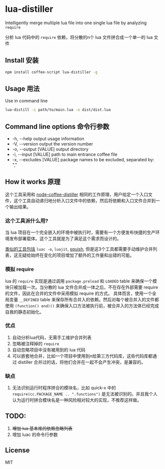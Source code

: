 # lua-distiller

Intelligently merge multiple lua file into one single lua file by analyzing `require`

分析 lua 代码中的 `require` 依赖，将分散的n个 lua 文件拼合成一个单一的 lua 文件

## Install 安装

```bash
npm install coffee-script lua-distiller -g
```

## Usage 用法

Use in command line

```bash
lua-distill -i path/to/main.lua -o dist/dist.lua
```

## Command line options 命令行参数

* -h, --help                  output usage information
* -V, --version               output the version number
* -o, --output [VALUE]        output directory
* -i, --input [VALUE]         path to main entrance coffee file
* -x, --excludes [VALUE]      package names to be excluded, separated by: ","

## How it works 原理

这个工具采用和 [node-coffee-distiller](https://github.com/yi/node-coffee-distiller) 相同的工作原理，用户给定一个入口文件，这个工具自动递归地分析入口文件中的依赖，然后将依赖和入口文件合并到一个输出结果。

### 这个工具派什么用?

当 lua 项目在一个完全嵌入的环境中被执行时，需要有一个方便发布快捷的生产环境发布部署载体。这个工具就是为了满足这个需求而设计的。

[类似的工具包括](http://stackoverflow.com/questions/9580366/keeping-everything-in-a-single-lua-bytecode-chunk) `luac -o`, `luajit`, [squish](http://matthewwild.co.uk/projects/squish/home), 但是这3个工具都需要手动维护合并列表，这无疑给始终在变化的项目增加了额外的工作量和出错的可能。

### 模拟 require

lua 的 `require` 实现是通过调用 `package.preload` 和 `LOADED` table 来确保一个模块只被加载一次。当分散的 lua 文件合并成一体之后，不在存在外部需要 require 的文件，因此在合并的文件中采用模拟 require 的方式。
具体而言，使用一个全局变量 `__DEFINED` table 来保存所有合并入的依赖。然后对每个被合并入的文件都使用 `(function() end)()` 来确保入口方法被执行前，被合并入的方法体已经完成自我的静态初始化。

### 优点
 1. 自动分析lua代码，无需手工维护合并列表
 2. 忽略被注释掉的 `require`
 3. 自动忽略项目中没有被用到的 lua 代码
 4. 可以嵌套地合并，比如一个项目中使用到n给第三方代码库，这些代码库都通过 distiller 合并过的话，将他们合并在一起不会产生冲突，是兼容的。

### 缺点
 1. 无法识别运行时程序拼合的模块名，比如 quick-x 中的 `require(cc.PACKAGE_NAME .. ".functions")` 是无法被识别的。并且我个人认为运行时拼合模块名是一种风险相对较大的实现，不推荐这样做。

## TODO:

 1. ~~增加 lua 基本库的依赖忽略列表~~
 2. 增加 luac 的命令行参数

## License

MIT


